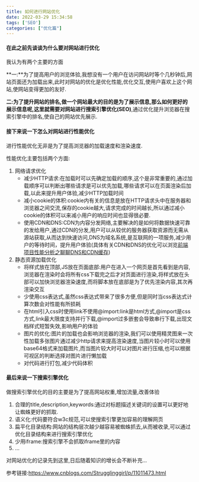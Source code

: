 ```yaml
---
title: 如何进行网站优化
date: 2022-03-29 15:34:58
tags: ['SEO']
categories: ["优化篇"]
---
```



#### 在此之前先谈谈为什么要对网站进行优化

我认为有两个主要的方面

**一:**为了提高用户的浏览体验,我想没有一个用户在访问网站时等个几秒钟后,网站页面还为加载出来,此时对网站的优化是优化性能,优化交互,使用户喜欢上这个网站,使网站变得更加的友好.

**二:**为了提升网站的排名,做一个网站最大的目的是为了展示信息,那么如何更好的展示信息呢,这里就需要对网站进行**搜索引擎优化(SEO)**,通过优化提升浏览器在搜索引擎中的排名,使自己的网站优先展示.

#### 接下来说一下怎么对网站进行性能优化

进行性能优化无非是为了提高浏览器的加载速度和渲染速度.

性能优化主要包括两个方面:

<!--more-->

1. 网络请求优化
   - 减少HTTP请求:在加载时可以先确定加载的顺序,这个是非常重要的,通过加载顺序可以判断出哪些请求是可以优先加载,哪些请求可以在页面渲染后加载,以此来提升用户体验,减少HTTP加载时间
   - 减小cookie的体积:cookie内有关的信息是放在HTTP请求头中在服务器和浏览器之间交流,保存的cookie越大,请求完成的时间越长,所以通过减小cookie的体积可以来减小用户的响应时间也显得很必要.
   - 使用CDN和DNS:CDN为内容分发网络,主要解决的是如何将数据快速可靠的发给用户,通过CDN的分发,用户可以从较优的服务器获取资源而无需从源站获取,从而达到快速访问,DNS为域名系统,是互联网的一项服务,减少用户的等待时间，提升用户体验(具体有关CDN和DNS的优化可以浏览[前端项目性能分析之聊聊DNS和CDN缓存](https://blog.csdn.net/qq_43624878/article/details/99322436))
2. 静态资源加载优化
   - 将样式放在顶部,JS放在页面底部:用户在进入一个网页是首先看到是内容,浏览器在渲染时会将所有css下载完之后才对页面进行渲染,将样式放在头部可以加快浏览器渲染速度,而将脚本放在底部是为了优先渲染内容,其次再渲染交互
   - 少使用css表达式,虽然css表达式带来了很多方便,但是同时当css表达式计算次数会对性能有所损耗
   - 在html引入css时使用link不使用@import:link是html方式,@import是css方式,link最大限度支持并行下载,@import过多嵌套会导致串行下载,出现文档样式短暂失效,影响用户的体验
   - 图片的优化:图片的加载也会影响浏览器的渲染,我们可以使用精灵图来一次性加载多张图片通过减少http请求来提高渲染速度,当图片较小时可以使用base64格式来加载图片,而当图片较大时可以对图片进行压缩,也可以根据可视区的判断选择对图片进行懒加载
   - 对代码进行打包,减少代码体积

#### 最后来说一下搜索引擎优化

做搜索引擎优化的目的主要是为了提高网站权重,增加流量,改善体验

1. 合理的title,description,keywords:通过对标题描述关键词的设置可以更好地让蜘蛛更好的抓取.
2. 语义化:代码要符合w3c规范,可以使搜索引擎更加容易的理解网页
3. 扁平化目录结构:网站的结构层次越少越容易被蜘蛛抓去,从而被收录,可以通过优化目录结构来进行搜索引擎优化
4. 少用iframe:搜索引擎不会抓取iframe里的内容
5. ...





对网站优化的记录先到这里,日后随着知识的增长会不断补充...



参考链接:https://www.cnblogs.com/Strugglinggirl/p/11011473.html